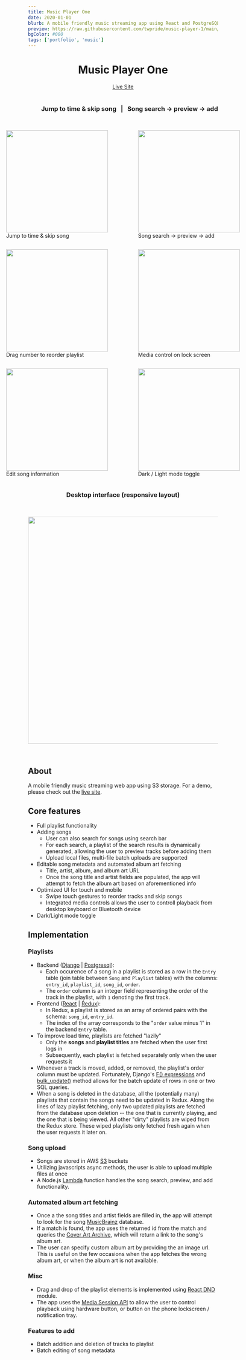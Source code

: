 ```yaml
---
title: Music Player One
date: 2020-01-01
blurb: A mobile friendly music streaming app using React and PostgreSQL. Has playlist capability.
preview: https://raw.githubusercontent.com/twpride/music-player-1/main/assets/demo/desktop-adaptive.gif
bgColor: #000
tags: ['portfolio', 'music']
---
```


<h1 align="center">Music Player One</h1>

<div align="center" >
  <a href="https://music-player-1.herokuapp.com/">
  Live Site
  </a>
</div>
<br/>

<h3 align="center">
  &nbsp;&nbsp;&nbsp;&nbsp;&nbsp;&nbsp;&nbsp;&nbsp;&nbsp;Jump to time & skip song &nbsp; | &nbsp; Song search -> preview -> add
</h3>
<br/>

<div style="display: flex; justify-content: center; align-item: center">
  <figure>
    <img width="270" height="auto" src="https://raw.githubusercontent.com/twpride/music-player-1/main/assets/demo/scrub-skip.gif" />
    <figcaption> 
      Jump to time & skip song
    </figcaption>
  </figure>
  <figure>
    <img width="270" height="auto" src="https://raw.githubusercontent.com/twpride/music-player-1/main/assets/demo/search-flow.gif" />
    <figcaption> Song search -> preview -> add </figcaption>
  </figure>
</div>

<div style="display: flex; justify-content: center; align-item: center">
  <figure>
    <img width="270" height="auto" src="https://raw.githubusercontent.com/twpride/music-player-1/main/assets/demo/drag-reorder-track.gif" />
    <figcaption> 
      Drag number to reorder playlist
    </figcaption>
  </figure>
  <figure>
    <img width="270" height="auto" src="https://raw.githubusercontent.com/twpride/music-player-1/main/assets/demo/media-control.gif" />
    <figcaption> Media control on lock screen </figcaption>
  </figure>
</div>



<div style="display: flex; justify-content: center; align-item: center">
  <figure>
    <img width="270" height="auto" src="https://raw.githubusercontent.com/twpride/music-player-1/main/assets/demo/edit-song-info.gif" />
    <figcaption> 
      Edit song information
    </figcaption>
  </figure>
  <figure>
    <img width="270" height="auto" src="https://raw.githubusercontent.com/twpride/music-player-1/main/assets/demo/darkmode-toggle.gif" />
    <figcaption> Dark / Light mode toggle </figcaption>
  </figure>
</div>




<h3 align="center">
Desktop interface (responsive layout)
</h3>
<br/>
<p align="center">
  <img width="600" height="auto" src="https://raw.githubusercontent.com/twpride/music-player-1/main/assets/demo/desktop-adaptive.gif"></img>
</p>
<br/>


## About

A mobile friendly music streaming web app using S3 storage. For a demo, please check out the [live site](https://music-player-1.herokuapp.com/).

## Core features
+ Full playlist functionality
+ Adding songs
  + User can also search for songs using search bar
  + For each search, a playlist of the search results is dynamically generated, allowing the user to preview tracks before adding them
  + Upload local files, multi-file batch uploads are supported
+ Editable song metadata and automated album art fetching
  + Title, artist, album, and album art URL
  + Once the song title and artist fields are populated, the app will attempt to fetch the album art based on aforementioned info
+ Optimized UI for touch and mobile
  + Swipe touch gestures to reorder tracks and skip songs
  + Integrated media controls allows the user to controll playback from desktop keyboard or Bluetooth device
+ Dark/Light mode toggle

## Implementation

### Playlists
  - Backend ([Django](https://www.djangoproject.com/) | [Postgresql](https://www.postgresql.org/)):
    - Each occurence of a song in a playlist is stored as a row in the `Entry` table (join table between `Song` and `Playlist` tables) with the columns: `entry_id`, `playlist_id`, `song_id`, `order`.
    - The `order` column is an integer field representing the order of the track in the playlist, with `1` denoting the first track.
  - Frontend ([React](https://reactjs.org/) | [Redux](https://redux.js.org/)):
    - In Redux, a playlist is stored as an array of ordered pairs with the schema: `song_id`, `entry_id`.
    - The index of the array corresponds to the "`order` value minus 1" in the backend `Entry` table.  
  - To improve load time, playlists are fetched "lazily"
    - Only the **songs** and **playlist titles** are fetched when the user first logs in
    - Subsequently, each playlist is fetched separately only when the user requests it
  - Whenever a track is moved, added, or removed, the playlist's order column must be updated. Fortunately, Django's [F() expressions](https://docs.djangoproject.com/en/3.1/ref/models/expressions/#f-expressions) and [bulk_update()](https://docs.djangoproject.com/en/3.1/ref/models/querysets/#bulk-update) method allows for the batch update of rows in one or two SQL queries.
  - When a song is deleted in the database, all the (potentially many) playlists that contain the songs need to be updated in Redux. Along the lines of lazy playlist fetching, only two updated playlists are fetched from the database upon deletion -- the one that is currently playing, and the one that is being viewed. All other "dirty" playlists are wiped from the Redux store. These wiped playlists only fetched fresh again when the user requests it later on.


### Song upload
  - Songs are stored in AWS [S3](https://aws.amazon.com/s3/) buckets
  - Utilizing javascripts async methods, the user is able to upload multiple files at once
  - A Node.js [Lambda](https://aws.amazon.com/lambda/) function handles the song search, preview, and add functionality.

### Automated album art fetching
  - Once a the song titles and artist fields are filled in, the app will attempt to look for the song [MusicBrainz](https://musicbrainz.org/) database.
  - If a match is found, the app uses the returned id from the match and queries the [Cover Art Archive](http://coverartarchive.org/), which will return a link to the song's album art.
  - The user can specify custom album art by providing the an image url. This is useful on the few occasions when the app fetches the wrong album art, or when the album art is not available.

### Misc
  - Drag and drop of the playlist elements is implemented using [React DND](https://react-dnd.github.io/react-dnd/about) module.
  - The app uses the [Media Session API](https://developer.mozilla.org/en-US/docs/Web/API/Media_Session_API) to allow the user to control playback using hardware button, or button on the phone lockscreen / notification tray.

### Features to add
  + Batch addition and deletion of tracks to playlist
  + Batch editing of song metadata